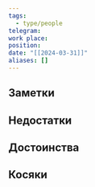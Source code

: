 ```yaml
---
tags:
  - type/people
telegram: 
work place: 
position: 
date: "[[2024-03-31]]"
aliases: []
---
```

## Заметки
## Недостатки


## Достоинства


## Косяки